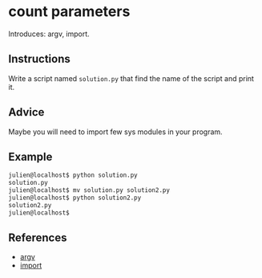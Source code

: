 # count parameters

Introduces: argv, import.

## Instructions

Write a script named `solution.py` that find the name of the script and print it.

## Advice

Maybe you will need to import few sys modules in your program.

## Example

```bash
julien@localhost$ python solution.py
solution.py
julien@localhost$ mv solution.py solution2.py
julien@localhost$ python solution2.py
solution2.py
julien@localhost$
```



## References
 - [argv](https://docs.python.org/3.4/library/sys.html)
 - [import](https://docs.python.org/3/reference/simple_stmts.html#import)
